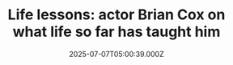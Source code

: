 ---
title: "Life lessons: actor Brian Cox on what life so far has taught him"
date: 2025-07-07T05:00:39.000Z
category: Human Kindness
externalLink: "https://www.positive.news/society/life-lessons-actor-brian-cox-on-what-life-so-far-has-taught-him/"
image: ""
excerpt: "The acclaimed Succession actor on his belief that ‘stupid’ humans will evolve, his love of classic movies, and why he won’t be getting cremated The post Life lessons: actor Brian Cox on what life so far has taught him appeared first on Positive News.…"
---